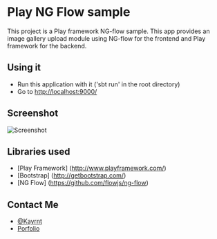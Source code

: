 Play NG Flow sample
==============================

This project is a Play framework NG-flow sample.
This app provides an image gallery upload module using NG-flow
for the frontend and Play framework for the backend.

Using it
--------

* Run this application with it ('sbt run' in the root directory)
* Go to [http://localhost:9000/](http://localhost:9000/)

Screenshot
--------
![Screenshot](https://raw.githubusercontent.com/Kayrnt/NGFlowPlaySample/blob/master/screenshot.jpg)

Libraries used
--------
* [Play Framework] (http://www.playframework.com/)
* [Bootstrap] (http://getbootstrap.com/)
* [NG Flow] (https://github.com/flowjs/ng-flow)

Contact Me
--------

* [@Kayrnt](https://twitter.com/Kayrnt)
* [Porfolio](http://www.kayrnt.fr)
